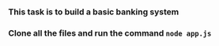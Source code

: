 ### This task is to build a basic banking system
### Clone all the files and run the command `node app.js`
